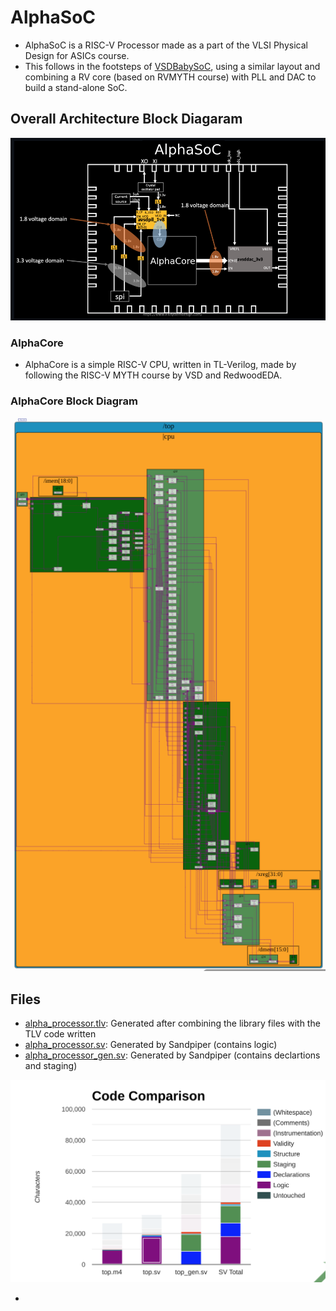 # AlphaSoC
- AlphaSoC is a RISC-V Processor made as a part of the VLSI Physical Design for ASICs course.
- This follows in the footsteps of [VSDBabySoC](https://github.com/manili/VSDBabySoC), using a similar layout and combining a RV core (based on RVMYTH course) with PLL and DAC to build a stand-alone SoC.

## Overall Architecture Block Diagaram

![AlphaSoC](images/Diagram.png)


### AlphaCore 
- AlphaCore is a simple RISC-V CPU, written in TL-Verilog, made by following the RISC-V MYTH course by VSD and RedwoodEDA.


### AlphaCore Block Diagram

![Block Diagram](images/block_diagram.png)

## Files
- [alpha_processor.tlv](src/module/alpha_processor.tlv): Generated after combining the library files with the TLV code written
- [alpha_processor.sv](src/module/alpha_processor.sv): Generated by Sandpiper (contains logic)
- [alpha_processor_gen.sv](src/module/alpha_processor_gen.sv): Generated by Sandpiper (contains declartions and staging)

![Code Comparision](images/code_comparision.png)

- 
